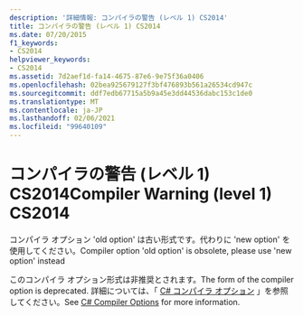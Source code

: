 ```yaml
---
description: '詳細情報: コンパイラの警告 (レベル 1) CS2014'
title: コンパイラの警告 (レベル 1) CS2014
ms.date: 07/20/2015
f1_keywords:
- CS2014
helpviewer_keywords:
- CS2014
ms.assetid: 7d2aef1d-fa14-4675-87e6-9e75f36a0406
ms.openlocfilehash: 02bea925679127f3bf476893b561a26534cd947c
ms.sourcegitcommit: ddf7edb67715a5b9a45e3dd44536dabc153c1de0
ms.translationtype: MT
ms.contentlocale: ja-JP
ms.lasthandoff: 02/06/2021
ms.locfileid: "99640109"
---
```

# <a name="compiler-warning-level-1-cs2014"></a><span data-ttu-id="f5ab6-103">コンパイラの警告 (レベル 1) CS2014</span><span class="sxs-lookup"><span data-stu-id="f5ab6-103">Compiler Warning (level 1) CS2014</span></span>

<span data-ttu-id="f5ab6-104">コンパイラ オプション 'old option' は古い形式です。代わりに 'new option' を使用してください。</span><span class="sxs-lookup"><span data-stu-id="f5ab6-104">Compiler option 'old option' is obsolete, please use 'new option' instead</span></span>  
  
 <span data-ttu-id="f5ab6-105">このコンパイラ オプション形式は非推奨とされます。</span><span class="sxs-lookup"><span data-stu-id="f5ab6-105">The form of the compiler option is deprecated.</span></span> <span data-ttu-id="f5ab6-106">詳細については、「 [C# コンパイラ オプション](../language-reference/compiler-options/index.md) 」を参照してください。</span><span class="sxs-lookup"><span data-stu-id="f5ab6-106">See [C# Compiler Options](../language-reference/compiler-options/index.md) for more information.</span></span>
